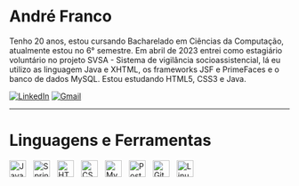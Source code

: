 # André Franco

Tenho 20 anos, estou cursando Bacharelado em Ciências da Computação, atualmente estou no 6° semestre. Em abril de 2023 entrei como estagiário voluntário no projeto SVSA - Sistema de vigilância socioassistencial, lá eu utilizo as linguagem Java e XHTML, os frameworks JSF e PrimeFaces e o banco de dados MySQL. Estou estudando HTML5, CSS3 e Java.

<p align="left">
  <a href="https://www.linkedin.com/in/andre-franco07" target="_blank">
    <img alt="LinkedIn" title="Acesse meu LinkedIn" target="_blank" src="https://img.shields.io/badge/-LinkedIn-%230077B5?style=for-the-badge&logo=linkedin&logoColor=white"></a>
  <a href = "mailto:andrefranco3172@gmail.com">
    <img alt="Gmail" title="Envie um e-mail" target="_blank" src="https://img.shields.io/badge/-Gmail-%23333?style=for-the-badge&logo=gmail&logoColor=white"></a>
</p>

---

# Linguagens e Ferramentas

<img align="left" alt="Java" width="30px" style="padding-right:10px;" src="https://cdn.jsdelivr.net/gh/devicons/devicon/icons/java/java-original.svg"/>
<img align="left" alt="Spring" width="30px" style="padding-right:10px;" src="https://cdn.jsdelivr.net/gh/devicons/devicon/icons/spring/spring-original.svg"/>
<img align="left" alt="HTML5" width="30px" style="padding-right:10px;" src="https://cdn.jsdelivr.net/gh/devicons/devicon/icons/html5/html5-original.svg"/>
<img align="left" alt="CSS3" width="30px" style="padding-right:10px;" src="https://cdn.jsdelivr.net/gh/devicons/devicon/icons/css3/css3-original.svg"/>
<img align="left" alt="MySQL" width="30px" style="padding-right:10px;" src="https://cdn.jsdelivr.net/gh/devicons/devicon/icons/mysql/mysql-original.svg"/>
<img align="left" alt="PostgreSQL" width="30px" style="padding-right:10px;" src="https://cdn.jsdelivr.net/gh/devicons/devicon/icons/postgresql/postgresql-original.svg"/>
<img align="left" alt="Git" width="30px" style="padding-right:10px;" src="https://cdn.jsdelivr.net/gh/devicons/devicon/icons/git/git-original.svg"/>
<img align="left" alt="Linux" width="30px" style="padding-right:10px;" src="https://cdn.jsdelivr.net/gh/devicons/devicon/icons/linux/linux-original.svg"/>
